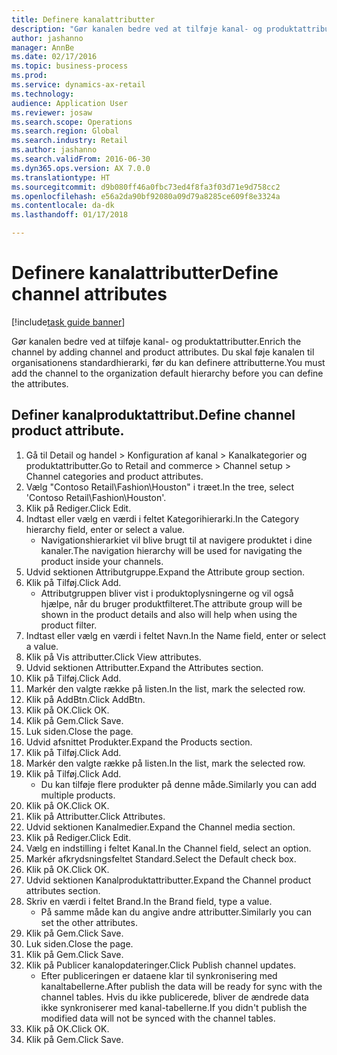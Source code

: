 ```yaml
--- 
title: Definere kanalattributter
description: "Gør kanalen bedre ved at tilføje kanal- og produktattributter."
author: jashanno
manager: AnnBe
ms.date: 02/17/2016
ms.topic: business-process
ms.prod: 
ms.service: dynamics-ax-retail
ms.technology: 
audience: Application User
ms.reviewer: josaw
ms.search.scope: Operations
ms.search.region: Global
ms.search.industry: Retail
ms.author: jashanno
ms.search.validFrom: 2016-06-30
ms.dyn365.ops.version: AX 7.0.0
ms.translationtype: HT
ms.sourcegitcommit: d9b080ff46a0fbc73ed4f8fa3f03d71e9d758cc2
ms.openlocfilehash: e56a2da90bf92080a09d79a8285ce609f8e3324a
ms.contentlocale: da-dk
ms.lasthandoff: 01/17/2018

---
```

# <a name="define-channel-attributes"></a><span data-ttu-id="03bf5-103">Definere kanalattributter</span><span class="sxs-lookup"><span data-stu-id="03bf5-103">Define channel attributes</span></span>

[!include[task guide banner](../includes/task-guide-banner.md)]

<span data-ttu-id="03bf5-104">Gør kanalen bedre ved at tilføje kanal- og produktattributter.</span><span class="sxs-lookup"><span data-stu-id="03bf5-104">Enrich the channel by adding channel and product attributes.</span></span> <span data-ttu-id="03bf5-105">Du skal føje kanalen til organisationens standardhierarki, før du kan definere attributterne.</span><span class="sxs-lookup"><span data-stu-id="03bf5-105">You must add the channel to the organization default hierarchy before you can define the attributes.</span></span>


## <a name="define-channel-product-attribute"></a><span data-ttu-id="03bf5-106">Definer kanalproduktattribut.</span><span class="sxs-lookup"><span data-stu-id="03bf5-106">Define channel product attribute.</span></span>
1. <span data-ttu-id="03bf5-107">Gå til Detail og handel > Konfiguration af kanal > Kanalkategorier og produktattributter.</span><span class="sxs-lookup"><span data-stu-id="03bf5-107">Go to Retail and commerce > Channel setup > Channel categories and product attributes.</span></span>
2. <span data-ttu-id="03bf5-108">Vælg "Contoso Retail\Fashion\Houston" i træet.</span><span class="sxs-lookup"><span data-stu-id="03bf5-108">In the tree, select 'Contoso Retail\Fashion\Houston'.</span></span>
3. <span data-ttu-id="03bf5-109">Klik på Rediger.</span><span class="sxs-lookup"><span data-stu-id="03bf5-109">Click Edit.</span></span>
4. <span data-ttu-id="03bf5-110">Indtast eller vælg en værdi i feltet Kategorihierarki.</span><span class="sxs-lookup"><span data-stu-id="03bf5-110">In the Category hierarchy field, enter or select a value.</span></span>
    * <span data-ttu-id="03bf5-111">Navigationshierarkiet vil blive brugt til at navigere produktet i dine kanaler.</span><span class="sxs-lookup"><span data-stu-id="03bf5-111">The navigation hierarchy will be used for navigating the product inside your channels.</span></span>  
5. <span data-ttu-id="03bf5-112">Udvid sektionen Attributgruppe.</span><span class="sxs-lookup"><span data-stu-id="03bf5-112">Expand the Attribute group section.</span></span>
6. <span data-ttu-id="03bf5-113">Klik på Tilføj.</span><span class="sxs-lookup"><span data-stu-id="03bf5-113">Click Add.</span></span>
    * <span data-ttu-id="03bf5-114">Attributgruppen bliver vist i produktoplysningerne og vil også hjælpe, når du bruger produktfilteret.</span><span class="sxs-lookup"><span data-stu-id="03bf5-114">The attribute group will be shown in the product details and also will help when using the product filter.</span></span>  
7. <span data-ttu-id="03bf5-115">Indtast eller vælg en værdi i feltet Navn.</span><span class="sxs-lookup"><span data-stu-id="03bf5-115">In the Name field, enter or select a value.</span></span>
8. <span data-ttu-id="03bf5-116">Klik på Vis attributter.</span><span class="sxs-lookup"><span data-stu-id="03bf5-116">Click View attributes.</span></span>
9. <span data-ttu-id="03bf5-117">Udvid sektionen Attributter.</span><span class="sxs-lookup"><span data-stu-id="03bf5-117">Expand the Attributes section.</span></span>
10. <span data-ttu-id="03bf5-118">Klik på Tilføj.</span><span class="sxs-lookup"><span data-stu-id="03bf5-118">Click Add.</span></span>
11. <span data-ttu-id="03bf5-119">Markér den valgte række på listen.</span><span class="sxs-lookup"><span data-stu-id="03bf5-119">In the list, mark the selected row.</span></span>
12. <span data-ttu-id="03bf5-120">Klik på AddBtn.</span><span class="sxs-lookup"><span data-stu-id="03bf5-120">Click AddBtn.</span></span>
13. <span data-ttu-id="03bf5-121">Klik på OK.</span><span class="sxs-lookup"><span data-stu-id="03bf5-121">Click OK.</span></span>
14. <span data-ttu-id="03bf5-122">Klik på Gem.</span><span class="sxs-lookup"><span data-stu-id="03bf5-122">Click Save.</span></span>
15. <span data-ttu-id="03bf5-123">Luk siden.</span><span class="sxs-lookup"><span data-stu-id="03bf5-123">Close the page.</span></span>
16. <span data-ttu-id="03bf5-124">Udvid afsnittet Produkter.</span><span class="sxs-lookup"><span data-stu-id="03bf5-124">Expand the Products section.</span></span>
17. <span data-ttu-id="03bf5-125">Klik på Tilføj.</span><span class="sxs-lookup"><span data-stu-id="03bf5-125">Click Add.</span></span>
18. <span data-ttu-id="03bf5-126">Markér den valgte række på listen.</span><span class="sxs-lookup"><span data-stu-id="03bf5-126">In the list, mark the selected row.</span></span>
19. <span data-ttu-id="03bf5-127">Klik på Tilføj.</span><span class="sxs-lookup"><span data-stu-id="03bf5-127">Click Add.</span></span>
    * <span data-ttu-id="03bf5-128">Du kan tilføje flere produkter på denne måde.</span><span class="sxs-lookup"><span data-stu-id="03bf5-128">Similarly you can add multiple products.</span></span>  
20. <span data-ttu-id="03bf5-129">Klik på OK.</span><span class="sxs-lookup"><span data-stu-id="03bf5-129">Click OK.</span></span>
21. <span data-ttu-id="03bf5-130">Klik på Attributter.</span><span class="sxs-lookup"><span data-stu-id="03bf5-130">Click Attributes.</span></span>
22. <span data-ttu-id="03bf5-131">Udvid sektionen Kanalmedier.</span><span class="sxs-lookup"><span data-stu-id="03bf5-131">Expand the Channel media section.</span></span>
23. <span data-ttu-id="03bf5-132">Klik på Rediger.</span><span class="sxs-lookup"><span data-stu-id="03bf5-132">Click Edit.</span></span>
24. <span data-ttu-id="03bf5-133">Vælg en indstilling i feltet Kanal.</span><span class="sxs-lookup"><span data-stu-id="03bf5-133">In the Channel field, select an option.</span></span>
25. <span data-ttu-id="03bf5-134">Markér afkrydsningsfeltet Standard.</span><span class="sxs-lookup"><span data-stu-id="03bf5-134">Select the Default check box.</span></span>
26. <span data-ttu-id="03bf5-135">Klik på OK.</span><span class="sxs-lookup"><span data-stu-id="03bf5-135">Click OK.</span></span>
27. <span data-ttu-id="03bf5-136">Udvid sektionen Kanalproduktattributter.</span><span class="sxs-lookup"><span data-stu-id="03bf5-136">Expand the Channel product attributes section.</span></span>
28. <span data-ttu-id="03bf5-137">Skriv en værdi i feltet Brand.</span><span class="sxs-lookup"><span data-stu-id="03bf5-137">In the Brand field, type a value.</span></span>
    * <span data-ttu-id="03bf5-138">På samme måde kan du angive andre attributter.</span><span class="sxs-lookup"><span data-stu-id="03bf5-138">Similarly you can set the other attributes.</span></span>  
29. <span data-ttu-id="03bf5-139">Klik på Gem.</span><span class="sxs-lookup"><span data-stu-id="03bf5-139">Click Save.</span></span>
30. <span data-ttu-id="03bf5-140">Luk siden.</span><span class="sxs-lookup"><span data-stu-id="03bf5-140">Close the page.</span></span>
31. <span data-ttu-id="03bf5-141">Klik på Gem.</span><span class="sxs-lookup"><span data-stu-id="03bf5-141">Click Save.</span></span>
32. <span data-ttu-id="03bf5-142">Klik på Publicer kanalopdateringer.</span><span class="sxs-lookup"><span data-stu-id="03bf5-142">Click Publish channel updates.</span></span>
    * <span data-ttu-id="03bf5-143">Efter publiceringen er dataene klar til synkronisering med kanaltabellerne.</span><span class="sxs-lookup"><span data-stu-id="03bf5-143">After publish the data will be ready for sync with the channel tables.</span></span> <span data-ttu-id="03bf5-144">Hvis du ikke publicerede, bliver de ændrede data ikke synkroniserer med kanal-tabellerne.</span><span class="sxs-lookup"><span data-stu-id="03bf5-144">If you didn't publish the modified data will not be synced with the channel tables.</span></span>  
33. <span data-ttu-id="03bf5-145">Klik på OK.</span><span class="sxs-lookup"><span data-stu-id="03bf5-145">Click OK.</span></span>
34. <span data-ttu-id="03bf5-146">Klik på Gem.</span><span class="sxs-lookup"><span data-stu-id="03bf5-146">Click Save.</span></span>



